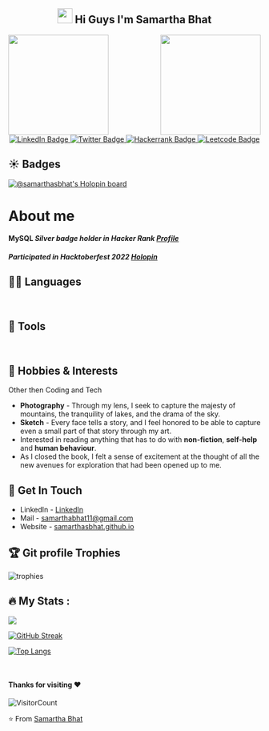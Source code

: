  <h2 align="center"> <img src="https://raw.githubusercontent.com/iampavangandhi/iampavangandhi/master/gifs/Hi.gif" width="30px"> Hi Guys I'm Samartha Bhat</h1>

  <img align='right' src='https://user-images.githubusercontent.com/5713670/87202985-820dcb80-c2b6-11ea-9f56-7ec461c497c3.gif' width=200 height=200>
  <img align='center' src="https://media.giphy.com/media/M9gbBd9nbDrOTu1Mqx/giphy.gif" width="200" height = 200/>



<div id="badges" align="center" width=200 height = 200>
  <a href="https://www.linkedin.com/in/samarthabhat/">
    <img src="https://img.shields.io/badge/LinkedIn-blue?style=for-the-badge&logo=linkedin&logoColor=white" alt="LinkedIn Badge"/>
  </a>
   <a href="https://twitter.com/Samarthbhat_">
    <img src="https://img.shields.io/badge/Twitter-blue?style=for-the-badge&logo=twitter&logoColor=white" alt="Twitter Badge"/>
  </a>

  <a href = "https://www.hackerrank.com/samarthabhat11">
<img src ="https://img.shields.io/badge/-Hackerrank-2EC866?style=for-the-badge&logo=HackerRank&logoColor=white" alt= "Hackerrank Badge"/>
</a>
  
  
  
  <a href = "https://www.hackerrank.com/samarthabhat11">
<img src ="https://img.shields.io/badge/LeetCode-000000?style=for-the-badge&logo=LeetCode&logoColor=#d16c06" alt= "Leetcode Badge"/>
</a>
</div>

 

##  :sunny: Badges 
[![@samarthasbhat's Holopin board](https://holopin.io/api/user/board?user=samarthasbhat)](https://holopin.io/@samarthasbhat)


# About me

 

#### MySQL *Silver badge holder in Hacker Rank  [Profile](https://www.hackerrank.com/samarthabhat11)*
#### *Participated in Hacktoberfest 2022 [Holopin](https://www.holopin.io/@samarthasbhat#)* 





 
## 👨‍💻 Languages
<div align="center">
    <img alt="" src="https://img.shields.io/badge/MySQL-080807?style=for-the-badge&logo=MySQL" />
    <img alt="" src="https://img.shields.io/badge/JavaScript-F7DF1E?style=for-the-badge&logo=javascript&logoColor=black" />
    <img alt="" src="https://img.shields.io/badge/-Dart-white?style=for-the-badge&logo=dart&logoColor=blue"/>
    <img alt="" src="https://img.shields.io/badge/Java-ED8B00?style=for-the-badge&logo=Java&logoColor=white" />
    <img alt="" src="https://img.shields.io/badge/php-121011?style=for-the-badge&logo=php&logoColor=#6256b0" />                           
</div>
 
## 🔧 Tools
<div align="center">
    <img alt="" src="https://img.shields.io/badge/Git-F05032?style=for-the-badge&logo=git&logoColor=white" />
    <img alt="" src="https://img.shields.io/badge/GitHub-100000?style=for-the-badge&logo=github&logoColor=white" />
    <img alt="" src="https://img.shields.io/badge/Postman-FF6C37?style=for-the-badge&logo=Postman&logoColor=white" />
    <img alt="" src="https://img.shields.io/badge/Heroku-430098?style=for-the-badge&logo=heroku&logoColor=white" />
    <img alt="" src="https://img.shields.io/badge/Visual_Studio_Code-0078D4?style=for-the-badge&logo=visual%20studio%20code&logoColor=white" />
    <img alt="" src="https://img.shields.io/badge/Notion-%23000000.svg?style=for-the-badge&logo=notion&logoColor=white"/>
  <img alt = "" src="https://img.shields.io/badge/Goodreads-F3F1EA?style=for-the-badge&logo=goodreads&logoColor=372213"/>
</div>


## 🎨 Hobbies & Interests
Other then Coding and Tech
- **Photography** - Through my lens, I seek to capture the majesty of mountains, the tranquility of lakes, and the drama of the sky.
- **Sketch** - Every face tells a story, and I feel honored to be able to capture even a small part of that story through my art.
- Interested in reading anything that has to do with **non-fiction**, **self-help** and **human behaviour**.
- As I closed the book, I felt a sense of excitement at the thought of all the new avenues for exploration that had been opened up to me.

 ## 🍫 Get In Touch
- LinkedIn - [LinkedIn](https://www.linkedin.com/in/samarthabhat/)
- Mail - samarthabhat11@gmail.com
- Website - [samarthasbhat.github.io](https://samarthasbhat.github.io/)
 
 ## :trophy: Git profile Trophies
 
 ![trophies](https://github-profile-trophy.vercel.app/?username=Samarthasbhat&theme=juicyfresh)


 
## :fire: My Stats :

<img src="https://github-readme-stats.vercel.app/api?username=Samarthasbhat&&show_icons=true&title_color=08d9d6&icon_color=ff2e63&text_color=eaeaea&bg_color=000000">
 
 [![GitHub Streak](http://github-readme-streak-stats.herokuapp.com?user=Samarthasbhat&theme=dark&background=000000)](https://git.io/streak-stats)
 
 [![Top Langs](https://github-readme-stats.vercel.app/api/top-langs/?username=Samarthasbhat&layout=compact&theme=vision-friendly-dark)](https://github.com/anuraghazra/github-readme-stats)
 

 
 
<div>
    <img alt="" src="http://github-profile-summary-cards.vercel.app/api/cards/repos-per-language?username=Samarthasbhat&theme=github_dark" />
    <img alt="" src="http://github-profile-summary-cards.vercel.app/api/cards/most-commit-language?username=Samarthasbhat&theme=github_dark" />
    <img alt="" src="http://github-profile-summary-cards.vercel.app/api/cards/productive-time?username=Samarthasbhat&theme=github_dark&utcOffset=6" />
</div>
 
 #### Thanks for visiting :heart:
![VisitorCount](https://profile-counter.glitch.me/Samarthasbhat/count.svg)

⭐️ From [Samartha Bhat](https://github.com/Samarthasbhat)
 
<!--
**Samarthasbhat/Samarthasbhat** is a ✨ _special_ ✨ repository because its `README.md` (this file) appears on your GitHub profile.

Here are some ideas to get you started:

- 🔭 I’m currently working on ...
- 🌱 I’m currently learning ...
- 👯 I’m looking to collaborate on ...
- 🤔 I’m looking for help with ...
- 💬 Ask me about ...
- 📫 How to reach me: ...
- 📝[Resume](https://drive.google.com/file/d/1TIgJ7rDBUYSkbs_QNcIEttJ5BFaIW3nn/view)
- 😄 Pronouns: ...
- ⚡ Fun fact: ...
-->
